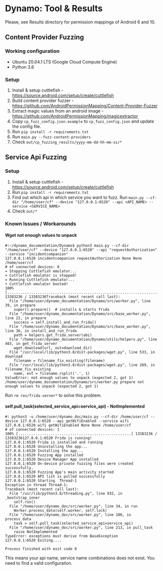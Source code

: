 # Dynamo: Tool & Results
Please, see Results directory for permission mappings of Android 6 and 10.

## Content Provider Fuzzing
### Working configuration
- Ubuntu 20.04.1 LTS (Google Cloud Compute Engine)
- Python 3.8

### Setup
1. Install & setup cuttlefish - https://source.android.com/setup/create/cuttlefish
2. Build content provider fuzzer - https://github.com/AndroidPermissionMapping/Content-Provider-Fuzzer
3. Extract magic values from an android image - https://github.com/AndroidPermissionMapping/magicextractor
4. Copy `cp_fuzz_config.json.example` to `cp_fuzz_config.json` and update the config file.
5. Run `pip install -r requirements.txt`
6. Run `main.py --fuzz-content-providers`
7. Check `out/cp_fuzzing_results/yyyy-mm-dd-hh-mm-ss/*`

## Service Api Fuzzing
### Setup
1. Install & setup cuttlefish - https://source.android.com/setup/create/cuttlefish
2. Run `pip install -r requirements.txt`
3. Find out which api in which service you want to fuzz. Run `main.py --cf-dir "/home/user/cf" --device "127.0.0.1:6520" --api <API_NAME> --service <SERVICE_NAME>`
4. Check `out/*`

### Known Issues / Workarounds
#### Wget not enough values to unpack
```
#:~/dynamo_documentation/Dynamo$ python3 main.py --cf-dir "/home/user/cf" --device "127.0.0.1:6520" --api "requestAuthorization" --service "incidentcompanion"
127.0.0.1:6520 incidentcompanion requestAuthorization None None /home/user/cf
# of connected devices: 0
= Stopping Cuttlefish emulator...
+ Cuttlefish emulator is stopped!
= Running Cuttlefish emulator...
+ Cuttlefish emulator booted!
100% [........................................................................] 13383236 / 13383236Traceback (most recent call last):
  File "/home/user/dynamo_documentation/Dynamo/src/worker.py", line 39, in prepare
    super().prepare()  # installs & starts frida
  File "/home/user/dynamo_documentation/Dynamo/src/base_worker.py", line 22, in prepare
    success = self.install_and_run_frida()
  File "/home/user/dynamo_documentation/Dynamo/src/base_worker.py", line 36, in install_and_run_frida
    path = helpers.get_frida_server(abi)
  File "/home/user/dynamo_documentation/Dynamo/utils/helpers.py", line 403, in get_frida_server
    wget.download(url, out=download_dir)
  File "/usr/local/lib/python3.8/dist-packages/wget.py", line 533, in download
    filename = filename_fix_existing(filename)
  File "/usr/local/lib/python3.8/dist-packages/wget.py", line 269, in filename_fix_existing
    name, ext = filename.rsplit('.', 1)
ValueError: not enough values to unpack (expected 2, got 1)
/home/user/dynamo_documentation/Dynamo/src/worker.py prepare not enough values to unpack (expected 2, got 1)
```
Run `rm res/frida-server*` to solve this problem.

#### self.pull_task(selected_service_api=service_api) - NotImplemented
```
#: python3 -u /home/user/dynamo_doc/main.py --cf-dir /home/user/cf --device 127.0.0.1:6520 --api getWifiEnabled --service wifi
127.0.0.1:6520 wifi getWifiEnabled None None /home/user/cf
# of connected devices: 1
100% [....................................................] 13383236 / 13383236127.0.0.1:6520 Frida is running!
127.0.0.1:6520 Frida is installed and running
127.0.0.1:6520 Uninstalling the app...
127.0.0.1:6520 Installing the app...
127.0.0.1:6520 Fuzzing App installed
127.0.0.1:6520 Device Manager App installed
127.0.0.1:6520 On-device private fuzzing files were created successfully.
127.0.0.1:6520 Fuzzing App's main activity started
127.0.0.1:6520 API list is pulled successfully
127.0.0.1:6520 Starting  Thread-1
Exception in thread Thread-1:
Traceback (most recent call last):
  File "/usr/lib/python3.8/threading.py", line 932, in _bootstrap_inner
    self.run()
  File "/home/user/dynamo_doc/src/worker.py", line 34, in run
    Worker.process_data(self.worker, self.lock)
  File "/home/user/dynamo_doc/src/worker.py", line 106, in process_data
    task = self.pull_task(selected_service_api=service_api)
  File "/home/user/dynamo_doc/src/worker.py", line 213, in pull_task
    raise NotImplemented
TypeError: exceptions must derive from BaseException
127.0.0.1:6520 Exiting....

Process finished with exit code 0
```
This means your api name, service name combinations does not exist. You need to find a valid configuration.

